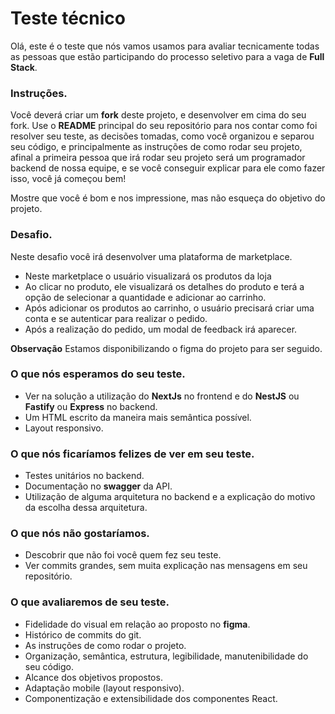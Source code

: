 # Teste técnico

Olá, este é o teste que nós vamos usamos para avaliar tecnicamente todas as pessoas que estão participando do processo seletivo para a vaga de **Full Stack**.

### Instruções.
Você deverá criar um **fork** deste projeto, e desenvolver em cima do seu fork. Use o **README** principal do seu repositório para nos contar como foi resolver seu teste, as decisões tomadas, como você organizou e separou seu código, e principalmente as instruções de como rodar seu projeto, afinal a primeira pessoa que irá rodar seu projeto será um programador backend de nossa equipe, e se você conseguir explicar para ele como fazer isso, você já começou bem!

Mostre que você é bom e nos impressione, mas não esqueça do objetivo do projeto.

### Desafio.
Neste desafio você irá desenvolver uma plataforma de marketplace. 

- Neste marketplace o usuário visualizará os produtos da loja 
- Ao clicar no produto, ele visualizará os detalhes do produto e terá a opção de selecionar a quantidade e adicionar ao carrinho.
- Após adicionar os produtos ao carrinho, o usuário precisará criar uma conta e se autenticar para realizar o pedido.
- Após a realização do pedido, um modal de feedback irá aparecer.

**Observação**
Estamos disponibilizando o figma do projeto para ser seguido. 

### O que nós esperamos do seu teste.
- Ver na solução a utilização do **NextJs** no frontend e do **NestJS** ou **Fastify** ou **Express** no backend.
- Um HTML escrito da maneira mais semântica possível.
- Layout responsivo.

### O que nós ficaríamos felizes de ver em seu teste.
- Testes unitários no backend.
- Documentação no **swagger** da API.
- Utilização de alguma arquitetura no backend e a explicação do motivo da escolha dessa arquitetura.

### O que nós não gostaríamos.
- Descobrir que não foi você quem fez seu teste.
- Ver commits grandes, sem muita explicação nas mensagens em seu repositório.

### O que avaliaremos de seu teste.
- Fidelidade do visual em relação ao proposto no **figma**.
- Histórico de commits do git.
- As instruções de como rodar o projeto.
- Organização, semântica, estrutura, legibilidade, manutenibilidade do seu código.
- Alcance dos objetivos propostos.
- Adaptação mobile (layout responsivo).
- Componentização e extensibilidade dos componentes React.